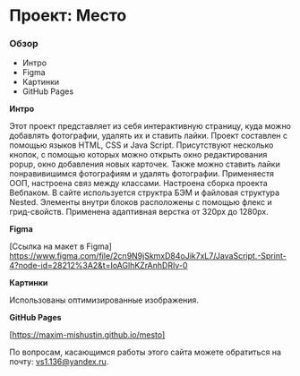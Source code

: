 # Проект: Место

### Обзор
* Интро
* Figma
* Картинки
* GitHub Pages

**Интро**

Этот проект представляет из себя интерактивную страницу, куда можно добавлять фотографии, удалять их и ставить лайки.
Проект составлен с помощью языков HTML, CSS и Java Script.
Присутствуют несколько кнопок, с помощью которых можно открыть окно редактирования popup,
окно добавления новых карточек. Также можно ставить лайки понравивишимся фотографиям и удалять фотографии.
Применяестя ООП, настроена связ между классами. Настроена сборка проекта Вебпаком.
В сайте используется структра БЭМ и файловая структура Nested.
Элементы внутри блоков расположены с помощью флекс и грид-свойств.
Применена адаптивная верстка от 320px до 1280px.

**Figma**

[Ссылка на макет в Figma]
https://www.figma.com/file/2cn9N9jSkmxD84oJik7xL7/JavaScript.-Sprint-4?node-id=28212%3A2&t=IoAGlhKZrAnhDRIv-0

**Картинки**

Использованы оптимизированные изображения.

**GitHub Pages**

[https://maxim-mishustin.github.io/mesto]


По вопросам, касающимся работы этого сайта можете обратиться на почту: vs1.136@yandex.ru.